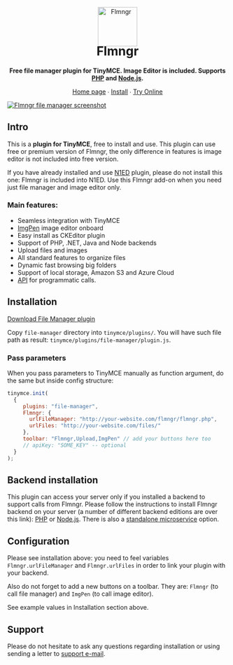 <p align="center">
    <a href="https://flmngr.com/"><img src="https://flmngr.com/img/Flmngr.png" alt="Flmngr" width="90" /></a>
</p>

<h1 align="center" style="margin-top:-20px">Flmngr</h1>

<p align="center">
    <strong>Free file manager plugin for TinyMCE. Image Editor is included. Supports <a href="https://flmngr.com/doc/install-file-manager-server">PHP</a> and <a href="https://flmngr.com/doc/install-file-manager-server-node">Node.js</a>. </strong>
</p>

<p align="center">
    <a href="https://flmngr.com/">Home page</a> ∙ <a href="https://flmngr.com/doc/install-tinymce-plugin/">Install</a> ∙ <a href="https://codepen.io/N1ED/pen/jOBdVvm">Try Online</a>
</p>

[![Flmngr file manager screenshot](https://flmngr.com/img/browsing.jpg)](https://flmngr.com)

## Intro

This is a **plugin for TinyMCE**, free to install and use. This plugin can use free or premium version of Flmngr, the only difference in features is image editor is not included into free version.

If you have already installed and use [N1ED](https://n1ed.com) plugin, please do not install this one: Flmngr is included into N1ED. Use this Flmngr add-on when you need just file manager and image editor only.

### Main features:

- Seamless integration with TinyMCE
- [ImgPen](https://imgpen.com) image editor onboard
- Easy install as CKEditor plugin
- Support of PHP, .NET, Java and Node backends
- Upload files and images
- All standard features to organize files
- Dynamic fast browsing big folders
- Support of local storage, Amazon S3 and Azure Cloud
- [API](https://flmngr.com/api/classes/flmngr.html) for programmatic calls.

## Installation

[Download File Manager plugin](https://flmngr.com/download/flmngr-tinymce.zip)

Copy `file-manager` directory into `tinymce/plugins/`.
You will have such file path as result: `tinymce/plugins/file-manager/plugin.js`.

### Pass parameters

When you pass parameters to TinyMCE manually as function argument, do the same but inside config structure:
```js
tinymce.init(
  {
     plugins: "file-manager",
     Flmngr: {
       urlFileManager: "http://your-website.com/flmngr/flmngr.php",
       urlFiles: "http://your-website.com/files/"  
     },
     toolbar: "Flmngr,Upload,ImgPen" // add your buttons here too
     // apiKey: "SOME_KEY" -- optional
  }
);
```

## Backend installation

This plugin can access your server only if you installed a backend to support calls from Flmngr. Please follow the instructions to install Flmngr backend on your server (a number of different backend editions are over this link): [PHP](https://flmngr.com/doc/install-file-manager-server) or [Node.js](https://flmngr.com/doc/install-file-manager-server-node). There is also a [standalone microservice](https://flmngr.com/doc/install-file-manager-server-microservice) option.

## Configuration

Please see installation above: you need to feel variables `Flmngr.urlFileManager` and `Flmngr.urlFiles` in order to link your plugin with your backend.

Also do not forget to add a new buttons on a toolbar. They are: `Flmngr` (to call file manager) and `ImgPen` (to call image editor).

See example values in Installation section above.

## Support

Please do not hesitate to ask any questions regarding installation or using sending a letter to [support e-mail](support@helpdesk.edsdk.com).